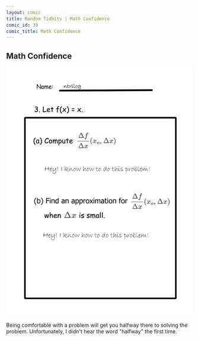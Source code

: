 ```yaml
---
layout: comic
title: Random Tidbits | Math Confidence
comic_id: 33
comic_title: Math Confidence
---
```


## Math Confidence

![](/assets/images/33.png)

Being comfortable with a problem will get you halfway there to solving the problem. Unfortunately, I didn't hear the word "halfway" the first time.
